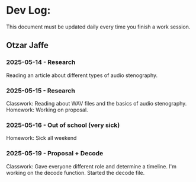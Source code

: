 # Dev Log:

This document must be updated daily every time you finish a work session.

## Otzar Jaffe

### 2025-05-14 - Research
Reading an article about different types of audio stenography.

### 2025-05-15 - Research
Classwork: Reading about WAV files and the basics of audio stenography.
Homework: Working on proposal.

### 2025-05-16 - Out of school (very sick)
Homework: Sick all weekend

### 2025-05-19 - Proposal + Decode
Classwork: Gave everyone different role and determine a timeline. I'm working on the decode function. Started the decode file.
